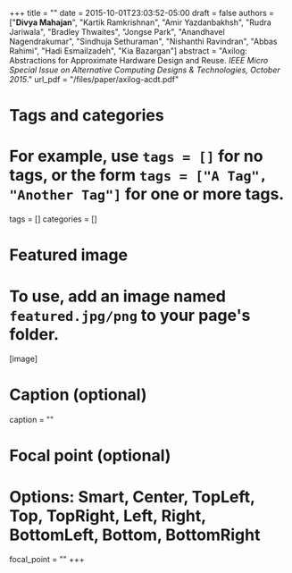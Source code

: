+++
title = ""
date = 2015-10-01T23:03:52-05:00
draft = false
authors = ["**Divya Mahajan**", "Kartik Ramkrishnan", "Amir Yazdanbakhsh", "Rudra Jariwala", "Bradley Thwaites", "Jongse Park", "Anandhavel Nagendrakumar", "Sindhuja Sethuraman", "Nishanthi Ravindran", "Abbas Rahimi", "Hadi Esmailzadeh", "Kia Bazargan"]
abstract = "Axilog: Abstractions for Approximate Hardware Design and Reuse. *IEEE Micro Special Issue on Alternative Computing Designs & Technologies, October 2015*."
url_pdf = "/files/paper/axilog-acdt.pdf"

# Tags and categories
# For example, use `tags = []` for no tags, or the form `tags = ["A Tag", "Another Tag"]` for one or more tags.
tags = []
categories = []

# Featured image
# To use, add an image named `featured.jpg/png` to your page's folder. 
[image]
  # Caption (optional)
 caption = ""

  # Focal point (optional)
  # Options: Smart, Center, TopLeft, Top, TopRight, Left, Right, BottomLeft, Bottom, BottomRight
  focal_point = ""
+++
